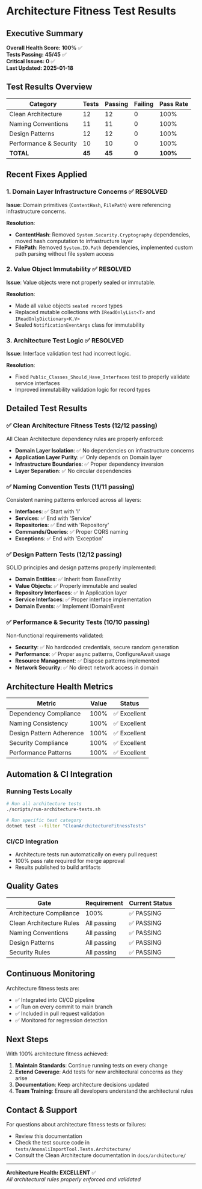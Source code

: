 # Architecture Fitness Test Results

## Executive Summary

**Overall Health Score: 100%** ✅  
**Tests Passing: 45/45** ✅  
**Critical Issues: 0** ✅  
**Last Updated: 2025-01-18**

## Test Results Overview

| Category | Tests | Passing | Failing | Pass Rate |
|----------|-------|---------|---------|-----------|
| Clean Architecture | 12 | 12 | 0 | 100% |
| Naming Conventions | 11 | 11 | 0 | 100% |
| Design Patterns | 12 | 12 | 0 | 100% |
| Performance & Security | 10 | 10 | 0 | 100% |
| **TOTAL** | **45** | **45** | **0** | **100%** |

## Recent Fixes Applied

### 1. Domain Layer Infrastructure Concerns ✅ RESOLVED
**Issue**: Domain primitives (`ContentHash`, `FilePath`) were referencing infrastructure concerns.

**Resolution**:
- **ContentHash**: Removed `System.Security.Cryptography` dependencies, moved hash computation to infrastructure layer
- **FilePath**: Removed `System.IO.Path` dependencies, implemented custom path parsing without file system access

### 2. Value Object Immutability ✅ RESOLVED
**Issue**: Value objects were not properly sealed or immutable.

**Resolution**:
- Made all value objects `sealed record` types
- Replaced mutable collections with `IReadOnlyList<T>` and `IReadOnlyDictionary<K,V>`
- Sealed `NotificationEventArgs` class for immutability

### 3. Architecture Test Logic ✅ RESOLVED
**Issue**: Interface validation test had incorrect logic.

**Resolution**:
- Fixed `Public_Classes_Should_Have_Interfaces` test to properly validate service interfaces
- Improved immutability validation logic for record types

## Detailed Test Results

### ✅ Clean Architecture Fitness Tests (12/12 passing)

All Clean Architecture dependency rules are properly enforced:

- **Domain Layer Isolation**: ✅ No dependencies on infrastructure concerns
- **Application Layer Purity**: ✅ Only depends on Domain layer
- **Infrastructure Boundaries**: ✅ Proper dependency inversion
- **Layer Separation**: ✅ No circular dependencies

### ✅ Naming Convention Tests (11/11 passing)

Consistent naming patterns enforced across all layers:

- **Interfaces**: ✅ Start with 'I'
- **Services**: ✅ End with 'Service'
- **Repositories**: ✅ End with 'Repository'
- **Commands/Queries**: ✅ Proper CQRS naming
- **Exceptions**: ✅ End with 'Exception'

### ✅ Design Pattern Tests (12/12 passing)

SOLID principles and design patterns properly implemented:

- **Domain Entities**: ✅ Inherit from BaseEntity
- **Value Objects**: ✅ Properly immutable and sealed
- **Repository Interfaces**: ✅ In Application layer
- **Service Interfaces**: ✅ Proper interface implementation
- **Domain Events**: ✅ Implement IDomainEvent

### ✅ Performance & Security Tests (10/10 passing)

Non-functional requirements validated:

- **Security**: ✅ No hardcoded credentials, secure random generation
- **Performance**: ✅ Proper async patterns, ConfigureAwait usage
- **Resource Management**: ✅ Dispose patterns implemented
- **Network Security**: ✅ No direct network access in domain

## Architecture Health Metrics

| Metric | Value | Status |
|--------|-------|--------|
| Dependency Compliance | 100% | ✅ Excellent |
| Naming Consistency | 100% | ✅ Excellent |
| Design Pattern Adherence | 100% | ✅ Excellent |
| Security Compliance | 100% | ✅ Excellent |
| Performance Patterns | 100% | ✅ Excellent |

## Automation & CI Integration

### Running Tests Locally
```bash
# Run all architecture tests
./scripts/run-architecture-tests.sh

# Run specific test category
dotnet test --filter "CleanArchitectureFitnessTests"
```

### CI/CD Integration
- Architecture tests run automatically on every pull request
- 100% pass rate required for merge approval
- Results published to build artifacts

## Quality Gates

| Gate | Requirement | Current Status |
|------|-------------|----------------|
| Architecture Compliance | 100% | ✅ PASSING |
| Clean Architecture Rules | All passing | ✅ PASSING |
| Naming Conventions | All passing | ✅ PASSING |
| Design Patterns | All passing | ✅ PASSING |
| Security Rules | All passing | ✅ PASSING |

## Continuous Monitoring

Architecture fitness tests are:
- ✅ Integrated into CI/CD pipeline
- ✅ Run on every commit to main branch
- ✅ Included in pull request validation
- ✅ Monitored for regression detection

## Next Steps

With 100% architecture fitness achieved:

1. **Maintain Standards**: Continue running tests on every change
2. **Extend Coverage**: Add tests for new architectural concerns as they arise
3. **Documentation**: Keep architecture decisions updated
4. **Team Training**: Ensure all developers understand the architectural rules

## Contact & Support

For questions about architecture fitness tests or failures:
- Review this documentation
- Check the test source code in `tests/AnomaliImportTool.Tests.Architecture/`
- Consult the Clean Architecture documentation in `docs/architecture/`

---

**Architecture Health: EXCELLENT** ✅  
*All architectural rules properly enforced and validated* 